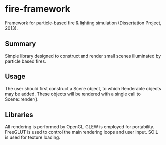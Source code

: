 fire-framework
==============

Framework for particle-based fire &amp; lighting simulation (Dissertation Project, 2013).

Summary
-------

Simple library designed to construct and render small scenes illuminated by particle based fires. 

Usage
-----

The user should first construct a Scene object, to which Renderable objects may be added. These objects will be rendered with a single call to Scene::render().

Libraries
---------

All rendering is performed by OpenGL. GLEW is employed for portability. FreeGLUT is used to control the main rendering loops and user input. SOIL is used for texture loading.
